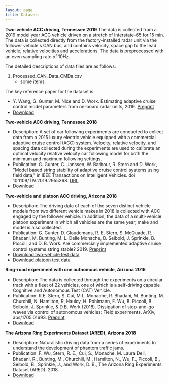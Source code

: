 ```yaml
---
layout: page
title: Datasets
---
```

<strong>Two-vehicle ACC driving, Tennessee 2019</strong>
The data is collected from a 2019 model year ACC vehicle driven on a stretch of Interstate-65 for 15 min. The data is collected directly from the factory-installed radar unit via the follower vehicle's CAN bus, and contains velocity, space gap to the lead vehicle, relative velocities and accelerations. The data is preprocessed with an even sampling rate of 10Hz.

The detailed descriptions of data files are as follows:
1. Processed_CAN_Data_CMDa.csv
    * some items

The key reference paper for the dataset is:
- Y. Wang, G. Gunter, M. Nice and D. Work. Estimating adaptive cruise control model parameters from on-board radar units, 2019. <a href="https://arxiv.org/abs/1911.06454">Preprint</a>
- <a href="https://vanderbilt.box.com/s/76m0vmlpzoj2059p047yt0jkx3mtyxdp">Download</a>

<strong>Two-vehicle ACC driving, Tennessee 2018</strong>
- Description: A set of car following experiments are conducted to collect data from a 2015 luxury electric vehicle equipped with a commercial adaptive cruise control (ACC) system. Velocity, relative velocity, and spacing data collected during the experiments are used to calibrate an optimal velocity relative velocity car following model for both the minimum and maximum following settings.
- Publication: G. Gunter, C. Janssen, W. Barbour, R. Stern and D. Work, "Model based string stability of adaptive cruise control systems using field data," in IEEE Transactions on Intelligent Vehicles. doi: 10.1109/TIV.2019.2955368. <a href="http://ieeexplore.ieee.org/stamp/stamp.jsp?tp=&arnumber=8910461&isnumber=7448921">URL</a>
- <a href="#">Download</a>


<strong>Two-vehicle and platoon ACC driving, Arizona 2018</strong>
- Description: The driving data of each of the seven distinct vehicle models from two different vehicle makes in 2018 is collected with ACC engaged by the follower vehicle. In addition, the data of a multi-vehicle platoon experiment in which all vehicles are the same year, make and model is also collected.
- Publication: G. Gunter, D. Gloudemans, R. E. Stern, S. McQuade, R. Bhadani, M. Bunting, M. L. Delle Monache, B. Seibold, J. Sprinkle, B. Piccoli, and D. B. Work. Are commercially implemented adaptive cruise control systems string stable? 2019. <a href="https://arxiv.org/abs/1905.02108">Preprint</a>
- <a href="https://vanderbilt.app.box.com/v/accData">Download two-vehicle test data</a>
- <a href="https://vanderbilt.app.box.com/v/accData">Download platoon test data</a>


<strong>Ring-road experiment with one autnomous vehicle, Arizona 2016</strong>
- Description: The data is collected through the experiments on a circular track with a fleet of 22 vehicles, one of which is a self-driving capable Cognitive and Autonomous Test (CAT) Vehicle.
- Publication: R.E. Stern, S. Cui, M.L. Monache, R. Bhadani, M. Bunting, M. Churchill, N. Hamilton, R, Haulcy, H. Pohlmann, F. Wu, B. Piccoli, B. Seibold, J. Sprinkle, & D.B. Work (2018). Dissipation of stop-and-go waves via control of autonomous vehicles: Field experiments. ArXiv, abs/1705.01693. <a href="https://arxiv.org/abs/1705.01693">Preprint</a>
- <a href="https://doi.org/10.15695/vudata.cee.1">Download</a>


<strong>The Arizona Ring Experiments Dataset (ARED), Arizona 2018</strong>
- Description: Naturalistic driving data from a series of experiments to understand the development of phantom traffic jams.
- Publication: F. Wu, Stern, R. E., Cui, S., Monache, M. Laura Dell, Bhadani, R., Bunting, M., Churchill, M., Hamilton, N., Wu, F., Piccoli, B., Seibold, B., Sprinkle, J., and Work, D. B., The Arizona Ring Experiments Dataset (ARED). 2018.
- <a href="https://doi.org/10.15695/vudata.cee.2">Download</a>
